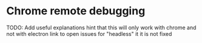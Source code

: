 # Chrome remote debugging

TODO:
Add useful explanations
hint that this will only work with chrome and not with electron
link to open issues for "headless" it it is not fixed